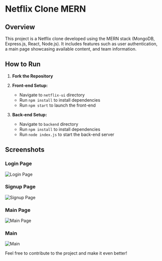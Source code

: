 # Netflix Clone MERN

## Overview

This project is a Netflix clone developed using the MERN stack (MongoDB, Express.js, React, Node.js). It includes features such as user authentication, a main page showcasing available content, and team information.

## How to Run

1. **Fork the Repository**
2. **Front-end Setup:**
   - Navigate to `netflix-ui` directory
   - Run `npm install` to install dependencies
   - Run `npm start` to launch the front-end

3. **Back-end Setup:**
   - Navigate to `backend` directory
   - Run `npm install` to install dependencies
   - Run `node index.js` to start the back-end server

## Screenshots

### Login Page
![Login Page](https://github.com/askhan963/netflix-clone-mern/blob/main/screenshots/login.png)

### Signup Page
![Signup Page](https://github.com/askhan963/netflix-clone-mern/blob/main/screenshots/signup.png)


### Main Page
![Main Page](https://github.com/askhan963/netflix-clone-mern/blob/main/screenshots/mainpage.png)

### Main
![Main](https://github.com/askhan963/netflix-clone-mern/blob/main/screenshots/main.png)



Feel free to contribute to the project and make it even better!
